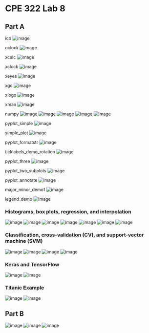 # CPE 322 Lab 8

## Part A
ico
![image](https://github.com/juchen3637/CPE-322/assets/103432641/c4287fbb-11b8-4fbd-8f4f-071bbb7ece18)

oclock
![image](https://github.com/juchen3637/CPE-322/assets/103432641/1a72567e-e58d-48e7-af6d-e21f846b577d)

xcalc
![image](https://github.com/juchen3637/CPE-322/assets/103432641/6af23142-c415-4737-bde2-eaba40f29797)

xclock
![image](https://github.com/juchen3637/CPE-322/assets/103432641/415fa967-134a-4137-a165-a8bdedfb4ff9)

xeyes
![image](https://github.com/juchen3637/CPE-322/assets/103432641/ea4a97be-eae0-4d3c-bc85-26c2ba2dba22)

xgc
![image](https://github.com/juchen3637/CPE-322/assets/103432641/5826a8e6-07b1-426e-aa75-16cadc4dafa9)

xlogo
![image](https://github.com/juchen3637/CPE-322/assets/103432641/7c2d7d61-b198-45d1-9074-7aa4443ee14c)

xman
![image](https://github.com/juchen3637/CPE-322/assets/103432641/26036761-50f0-42d7-8149-7534e309fadc)

numpy
![image](https://github.com/juchen3637/CPE-322/assets/103432641/8ac9859f-6095-4445-a865-c89fc55d8d9b)
![image](https://github.com/juchen3637/CPE-322/assets/103432641/474017ea-2cd8-451b-ae28-ce0328b1eb27)
![image](https://github.com/juchen3637/CPE-322/assets/103432641/161277f3-4fb4-44cd-b83a-add7a6bcfc2e)
![image](https://github.com/juchen3637/CPE-322/assets/103432641/3fced7f6-1a74-4ccd-823d-5c80ea34636a)
![image](https://github.com/juchen3637/CPE-322/assets/103432641/e97c8eb3-a230-4207-b564-be5cc551cf24)

pyplot_simple
![image](https://github.com/juchen3637/CPE-322/assets/103432641/86bffa97-040e-48a1-a918-6c69b579fc58)

simple_plot
![image](https://github.com/juchen3637/CPE-322/assets/103432641/5dcfe923-4be8-47f0-9759-ecb548104f49)

pyplot_formatstr
![image](https://github.com/juchen3637/CPE-322/assets/103432641/2cde1709-2517-4b98-83a2-7b77943f21b9)

ticklabels_demo_rotation
![image](https://github.com/juchen3637/CPE-322/assets/103432641/f778d012-d9a6-4145-9b1c-da2ea31b845d)

pyplot_three
![image](https://github.com/juchen3637/CPE-322/assets/103432641/360dbbb3-ab3e-4eb2-94c8-5190db876a79)

pyplot_two_subplots
![image](https://github.com/juchen3637/CPE-322/assets/103432641/460cf005-6d84-48ae-8d01-602589ada9cb)

pyplot_annotate
![image](https://github.com/juchen3637/CPE-322/assets/103432641/120e788f-5f0e-4112-a4ca-6eaafde3b337)

major_minor_demo1
![image](https://github.com/juchen3637/CPE-322/assets/103432641/52fed7e1-9f07-4b75-92d4-81491c674256)

legend_demo
![image](https://github.com/juchen3637/CPE-322/assets/103432641/b7a1f632-b0b9-45ff-b85d-03dbbdc04ccb)

### Histograms, box plots, regression, and interpolation
![image](https://github.com/juchen3637/CPE-322/assets/103432641/c6be4ea9-533e-40e3-a648-9f4000beb3cc)
![image](https://github.com/juchen3637/CPE-322/assets/103432641/a89c18b9-c59b-47c6-8cf4-a7afa39aa17c)
![image](https://github.com/juchen3637/CPE-322/assets/103432641/d8bc2af5-a6b3-4489-9f57-072f9035fb84)
![image](https://github.com/juchen3637/CPE-322/assets/103432641/2b7e8036-cf5f-4a87-a3ee-22f0dd945aa3)
![image](https://github.com/juchen3637/CPE-322/assets/103432641/29e50705-b0e5-47e0-83ba-5c97a221574f)
![image](https://github.com/juchen3637/CPE-322/assets/103432641/de711564-777f-4f98-ba0e-932d0d390f5d)
![image](https://github.com/juchen3637/CPE-322/assets/103432641/d03dcc9e-870f-4eeb-8b8c-a363a00d918f)

### Classification, cross-validation (CV), and support-vector machine (SVM)
![image](https://github.com/juchen3637/CPE-322/assets/103432641/a9533f58-4070-4289-b195-d7ed966f5efa)
![image](https://github.com/juchen3637/CPE-322/assets/103432641/0405633c-1df1-4350-9465-3f482fed9aa6)
![image](https://github.com/juchen3637/CPE-322/assets/103432641/e17d76e8-ba3a-4ebf-91df-829b65745058)
![image](https://github.com/juchen3637/CPE-322/assets/103432641/e3280f12-a5c0-4485-9df3-6187c02de7ea)

### Keras and TensorFlow
![image](https://github.com/juchen3637/CPE-322/assets/103432641/6c052bd1-ca9c-4075-bc39-c0552d90517f)
![image](https://github.com/juchen3637/CPE-322/assets/103432641/60a67721-cf79-43d7-a277-15e9bf30e0e4)

### Titanic Example
![image](https://github.com/juchen3637/CPE-322/assets/103432641/d5683002-fc21-4a0e-be09-3e62f197ffb1)
![image](https://github.com/juchen3637/CPE-322/assets/103432641/8eb12b2a-2dac-4853-bb1e-7b81c9c14065)

## Part B
![image](https://github.com/juchen3637/CPE-322/assets/103432641/1c469524-04ca-46dc-83ac-f6427c91da86)
![image](https://github.com/juchen3637/CPE-322/assets/103432641/7352a5e6-e85d-4d47-ac52-61a114c1cd8d)
![image](https://github.com/juchen3637/CPE-322/assets/103432641/2b72a5b1-64b2-4a7a-978f-bbc986d15cd6)











